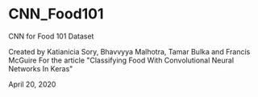 # CNN_Food101
CNN for Food 101 Dataset  
  
Created by Katianicia Sory, Bhavvyya Malhotra, Tamar Bulka and Francis McGuire
For the article "Classifying Food With Convolutional Neural Networks In Keras"  
  
April 20, 2020
